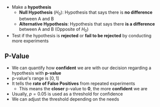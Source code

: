 - Make a **hypothesis**
	- **Null Hypothesis** ($H_0$): Hypothesis that says there is **no difference** between A and B
	- **Alternative Hypothesis**: Hypothesis that says there **is a difference** between A and B (Opposite of $H_0$)
- Test if the hypothesis is **rejected** or **fail to be rejected** by conducting more experiments
## P-Value
- We can quantify how **confident** we are with our decision regarding a hypothesis with **p-value**
- p-value's range is $[0, 1]$
- It tells the **rate of False Positives** from repeated experiments 
	- This means the **closer** p-value to **0**, the more **confident** we are
- Usually, $p = 0.05$ is used as a threshold for confidence
- We can adjust the threshold depending on the needs